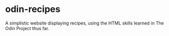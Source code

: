# odin-recipes
A simplistic website displaying recipes, using the HTML skills learned in The Odin Project thus far.


